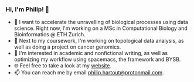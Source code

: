 ### Hi, I'm Philip! 👋

- 🔭 I want to accelerate the unravelling of biological processes using data science. Right now, I'm working on a MSc in Computational Biology and Bioinformatics @ ETH Zurich.
- 🌱 Next to my coursework, I'm working on topological data analysis, as well as doing a project on cancer genomics.
- :book: I'm interested in academic and nonfictional writing, as well as optimizing my workflow using spacemacs, the framework and BYSB.
- :globe_with_meridians: Feel free to take a look at my [website](https://pjhartout.github.io).
- 📫 You can reach me by email philip.hartout@protonmail.com.
